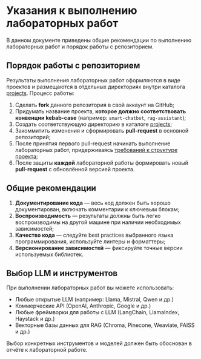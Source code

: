 # Указания к выполнению лабораторных работ

В данном документе приведены общие рекомендации по выполнению лабораторных работ и порядок работы с репозиторием.

## Порядок работы с репозиторием

Результаты выполнения лабораторных работ оформляются в виде проектов и размещаются в отдельных директориях внутри каталога [projects](/projects). Процесс работы:

1. Сделать **fork** данного репозитория в свой аккаунт на GitHub;
2. Придумать название проекта, **которое должно соответствовать конвенции kebab-case** (например: `smart-chatbot`, `rag-assistant`);
3. Создать соответствующую директорию в каталоге [projects](/projects);
4. Закоммитить изменения и сформировать **pull-request** в основной репозиторий;
5. После принятия первого pull-request начинать выполнение лабораторных работ, придерживаясь [требований к структуре проекта](/projects/README.md);
6. После защиты **каждой** лабораторной работы формировать новый **pull-request** с обновлённой версией проекта.

## Общие рекомендации

1. **Документирование кода** — весь код должен быть хорошо документирован, включать комментарии к ключевым блокам;
2. **Воспроизводимость** — результаты должны быть легко воспроизводимы на другой машине при наличии необходимых зависимостей;
3. **Качество кода** — следуйте best practices выбранного языка программирования, используйте линтеры и форматтеры;
4. **Версионирование зависимостей** — фиксируйте точные версии используемых библиотек.

## Выбор LLM и инструментов

При выполнении лабораторных работ вы можете использовать:
- Любые открытые LLM (например: Llama, Mistral, Qwen и др.)
- Коммерческие API (OpenAI, Anthropic, Google и др.)
- Любые фреймворки для работы с LLM (LangChain, LlamaIndex, Haystack и др.)
- Векторные базы данных для RAG (Chroma, Pinecone, Weaviate, FAISS и др.)

Выбор конкретных инструментов и моделей должен быть обоснован в отчёте к лабораторной работе.

